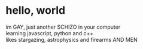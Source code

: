 # hello, world
im GAY, just another SCHIZO in your computer  
learning javascript, python and c++  
likes stargazing, astrophysics and firearms AND MEN
